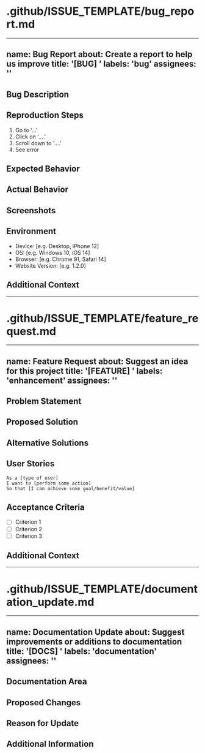 # .github/ISSUE_TEMPLATE/bug_report.md
---
name: Bug Report
about: Create a report to help us improve
title: '[BUG] '
labels: 'bug'
assignees: ''
---

## Bug Description
<!-- A clear and concise description of what the bug is -->

## Reproduction Steps
1. Go to '...'
2. Click on '....'
3. Scroll down to '....'
4. See error

## Expected Behavior
<!-- A clear and concise description of what you expected to happen -->

## Actual Behavior
<!-- What actually happened -->

## Screenshots
<!-- If applicable, add screenshots to help explain your problem -->

## Environment
- Device: [e.g. Desktop, iPhone 12]
- OS: [e.g. Windows 10, iOS 14]
- Browser: [e.g. Chrome 91, Safari 14]
- Website Version: [e.g. 1.2.0]

## Additional Context
<!-- Add any other context about the problem here -->

---

# .github/ISSUE_TEMPLATE/feature_request.md
---
name: Feature Request
about: Suggest an idea for this project
title: '[FEATURE] '
labels: 'enhancement'
assignees: ''
---

## Problem Statement
<!-- A clear and concise description of the problem this feature would solve. Ex. I'm always frustrated when [...] -->

## Proposed Solution
<!-- A clear and concise description of what you want to happen -->

## Alternative Solutions
<!-- A clear and concise description of any alternative solutions or features you've considered -->

## User Stories
<!-- How would this feature be used? -->
```
As a [type of user]
I want to [perform some action]
So that [I can achieve some goal/benefit/value]
```

## Acceptance Criteria
<!-- List the requirements that must be met for this feature to be considered complete -->
- [ ] Criterion 1
- [ ] Criterion 2
- [ ] Criterion 3

## Additional Context
<!-- Add any other context, screenshots, or mockups about the feature request here -->

---

# .github/ISSUE_TEMPLATE/documentation_update.md
---
name: Documentation Update
about: Suggest improvements or additions to documentation
title: '[DOCS] '
labels: 'documentation'
assignees: ''
---

## Documentation Area
<!-- Which part of the documentation needs updating? -->

## Proposed Changes
<!-- Describe the changes or additions you'd like to see -->

## Reason for Update
<!-- Why is this update needed? -->

## Additional Information
<!-- Any relevant information that might help implement this documentation update -->